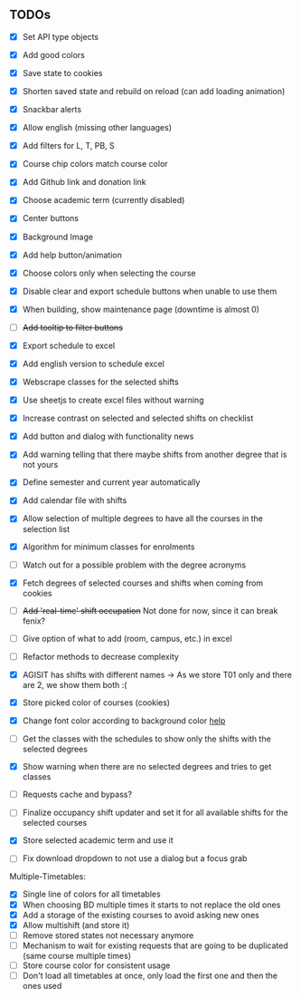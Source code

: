 ## TODOs

- [x] Set API type objects
- [x] Add good colors
- [X] Save state to cookies
- [X] Shorten saved state and rebuild on reload (can add loading animation)
- [X] Snackbar alerts
- [X] Allow english (missing other languages)
- [X] Add filters for L, T, PB, S
- [X] Course chip colors match course color
- [X] Add Github link and donation link
- [X] Choose academic term (currently disabled)
- [X] Center buttons
- [X] Background Image
- [X] Add help button/animation
- [x] Choose colors only when selecting the course
- [X] Disable clear and export schedule buttons when unable to use them
- [X] When building, show maintenance page (downtime is almost 0)
- [ ] ~~Add tooltip to filter buttons~~
- [X] Export schedule to excel
- [X] Add english version to schedule excel
- [X] Webscrape classes for the selected shifts
- [X] Use sheetjs to create excel files without warning
- [X] Increase contrast on selected and selected shifts on checklist
- [X] Add button and dialog with functionality news
- [X] Add warning telling that there maybe shifts from another degree that is not yours
- [X] Define semester and current year automatically
- [X] Add calendar file with shifts
- [X] Allow selection of multiple degrees to have all the courses in the selection list
- [X] Algorithm for minimum classes for enrolments
- [ ] Watch out for a possible problem with the degree acronyms
- [X] Fetch degrees of selected courses and shifts when coming from cookies
- [ ] ~~Add 'real-time' shift occupation~~ Not done for now, since it can break fenix?
- [ ] Give option of what to add (room, campus, etc.) in excel
- [ ] Refactor methods to decrease complexity
- [X] AGISIT has shifts with different names -> As we store T01 only and there are 2, we show them both :(
- [X] Store picked color of courses (cookies)
- [X] Change font color according to background color [help](https://stackoverflow.com/questions/3942878/how-to-decide-font-color-in-white-or-black-depending-on-background-color)
- [ ] Get the classes with the schedules to show only the shifts with the selected degrees
- [X] Show warning when there are no selected degrees and tries to get classes
- [ ] Requests cache and bypass?
- [ ] Finalize occupancy shift updater and set it for all available shifts for the selected courses
- [X] Store selected academic term and use it
- [ ] Fix download dropdown to not use a dialog but a focus grab


Multiple-Timetables:
- [X] Single line of colors for all timetables
- [X] When choosing BD multiple times it starts to not replace the old ones
- [X] Add a storage of the existing courses to avoid asking new ones
- [X] Allow multishift (and store it)
- [ ] Remove stored states not necessary anymore
- [ ] Mechanism to wait for existing requests that are going to be duplicated (same course multiple times)
- [ ] Store course color for consistent usage
- [ ] Don't load all timetables at once, only load the first one and then the ones used